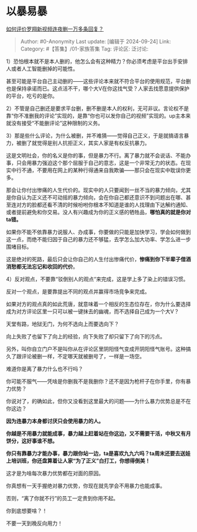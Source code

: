 # 以暴易暴
[如何评价罗翔新视频连夜删一万多条回复？](https://www.zhihu.com/question/667885477/answer/3634067828)

> Author: #0-Anonymity
> Last update: [编辑于 2024-09-24]
> Link:
> Category: #【答集】/01-家族答集 
> Tag: 
> 评论区:
> 泛讨论:

1）恐怕根本就不是本人删的，他怎么会有这种精力？你必须考虑是平台出手安排人或者人工智能删掉的可能性。

甚至可能是平台自己主动删的——这些评论本来就不符合平台的使用规范，平台删也是保持承诺而已。这点活不干，哪个大V在你这找气受？人家去找愿意提供保护的平台，吃亏的是你。

2）不管是自己删还是要求平台删，删不删是本人的权利，无可非议。言论权不是靠“你不准删我的评论”实现的，是靠“你也可以发你自己的视频”实现的。up主本来就没有接受“不能删评论”这种限制的义务。

3）那是些什么评论，为什么被删，并不难猜——觉得自己正义，于是就搞语言暴力，被删了就觉得是别人抗拒正义，其实人家是有权反抗暴力。

这是文明社会，你的名义是你的事，但是暴力不行。离了暴力就不会说话、不能办事，只会用暴力强迫这个那个屈服于自己的意志，这是一个非常无力的状态。在现实中行不通，不要用在网上的某种行得通来自我欺骗——那只会在现实中耽误你更多。

那会让你付出惨痛的人生代价的。现实中的人只要闻到一丝不当的暴力倾向，尤其是你自认为正义还不可动摇的暴力倾向，会在你自己都还意识不到问题出在哪、甚至连对方的脸都还看不清的时候吩咐你根本不知道是谁的人找理由下达解约通知、或者提前避免和你交易。没人有兴趣成为你的正义感的牺牲品，**哪怕真的就是你对ta错。**

如果你不能不依靠暴力说服人、办成事，你要做的只能是加快学习，学会如何做到这一点，而绝不能归因于自己的暴力还不够猛，去学怎么加大功率、学怎么进一步围堵目标。

这是绝对的死路，最后只会让你自己的人生付出惨痛代价，**惨痛到你下半辈子借酒消愁都无法忘记和收回的代价**。

4）反对观点，不要靠“驳倒别人的观点“来完成，这是学上多了染上的错误习惯。

反对一个观点，是要靠提出不同的观点并赢得市场竞争来完成。

如果对方的观点真的如此荒唐，就意味着一个相反的生态位存在，你为什么要选择成为对方评论区里一只可以被一键抹去的幽魂，而不选择自己成为一个大V？

天堂有路，地狱无门，为何不选向上而要选向下？

向上失败了也留下了向上的经验，向下失败了却只留下了向下的污点。

另外，叫你自立门户不是叫你从在评论区里阴阳怪气变成开阴阳怪气账号。这种搞久了跟评论被删一样，不定哪天就被删号了，一样是一场空。

难道你是离了暴力什么也不行吗？

你可能不服气——凭啥是你删我不是我删你？还不是因为枪杆子在你手里，你有暴力优势？

你说对了，的确如此，但你又没看到这里最大的问题——为什么暴力优势总是不在你这边？

**因为连暴力本身都讨厌只会使用暴力的人。**

**你越是不用暴力就能成事，暴力越上赶着站在你这边，又不需要干活，中秋又有月饼分，这好事谁不想。**

**你只有靠暴力才能办事，暴力跟你站一边，ta是喜欢九九六吗？ta周末还要去送娃上培训班，你还盘算着让人家“为了正义”白打工，你想得倒美！**

这才是为啥每次暴力优势都在对面的原因。

你真想有一天手握绝对暴力优势，你现在就先学会不用暴力也能成事。

否则，“离了你就不行”的员工一定贵到你用不起。

你到底想要啥？！

不要一天到晚反向用力！